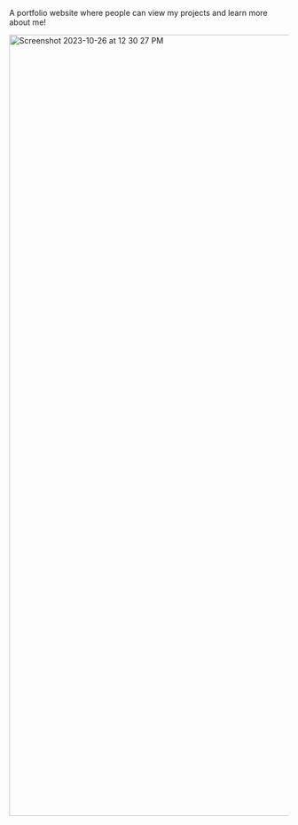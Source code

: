 A portfolio website where people can view my projects and learn more about me!


<img width="1406" alt="Screenshot 2023-10-26 at 12 30 27 PM" src="https://github.com/sclebron/react-portfolio-2/assets/109631700/8da82d90-178e-4218-803a-2f8a9fae4bdd">

